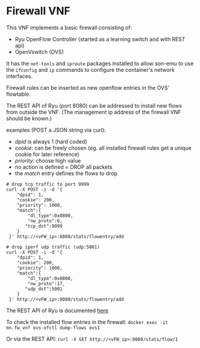 # Firewall VNF

This VNF implements a basic firewall consisting of:
* Ryu OpenFlow Controller (started as a learning switch and with REST api)
* OpenVswitch (OVS)


It has the `net-tools` and `iproute` packages installed to allow son-emu to use the `ifconfig` and `ip` commands to configure the container's network interfaces.


Firewall rules can be inserted as new openflow entries in the OVS' flowtable.

The REST API of Ryu (port 8080) can be addressed to install new flows from outside the VNF.
(The management ip address of the firewall VNF should be known.)

examples (POST a JSON string via curl):
* _dpid_ is always 1 (hard coded)
* _cookie_: can be freely chosen (eg. all installed firewall rules get a unique cookie for later reference)
* _priority_: choose high value 
* no action is defined = DROP all packets
* the _match_ entry defines the flows to drop

```
# drop tcp traffic to port 9999
curl -X POST -i -d '{
    "dpid": 1,
    "cookie": 200,
    "priority": 1000,
    "match":{
        "dl_type":0x0800,
        "nw_proto":6,
       "tcp_dst":9999
    }
 }' http://<vFW_ip>:8080/stats/flowentry/add

```

```
# drop iperf udp traffic (udp:5001)
curl -X POST -i -d '{
    "dpid": 1,
    "cookie": 200,
    "priority": 1000,
    "match":{
        "dl_type":0x0800,
        "nw_proto":17,
       "udp_dst":5001
    }
 }' http://<vFW_ip>:8080/stats/flowentry/add

```

The REST API of Ryu is documented [here](http://ryu.readthedocs.io/en/latest/app/ofctl_rest.html)


To check the installed flow entries in the firewall:
`docker exec -it mn.fw_vnf ovs-ofctl dump-flows ovs1`

Or via the REST API:
`curl -X GET http://<vFW_ip>:8080/stats/flow/1`





